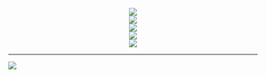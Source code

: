 
<p align="center">
  <a href="https://skillicons.dev">
    <img src="https://skillicons.dev/icons?i=supabase,vercel,vscode" />
    <br/>
    <img src="https://skillicons.dev/icons?i=py,js,ts,zig" />
    <br/>
    <img src="https://skillicons.dev/icons?i=nodejs,svelte,tailwind,wasm" />
    <br/>
    <img src="https://skillicons.dev/icons?i=fastapi,flask,selenium,sqlite" />
    <br/>
    <img src="https://skillicons.dev/icons?i=css,sass,html" />

  </a>
</p>

---
[![](https://visitcount.itsvg.in/api?id=somespi&icon=6&color=4)](https://visitcount.itsvg.in)

